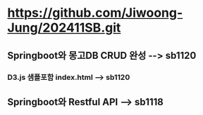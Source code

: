  # https://github.com/Jiwoong-Jung/202411SB.git

 ## Springboot와 몽고DB CRUD 완성 --> sb1120
  ### D3.js 샘플포함 index.html --> sb1120
 ## Springboot와 Restful API --> sb1118
